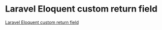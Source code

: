 # Laravel Eloquent custom return field
[Laravel Eloquent custom return field](https://aiwithcloud.com/2022/09/16/laravel_eloquent_custom_return_field/)